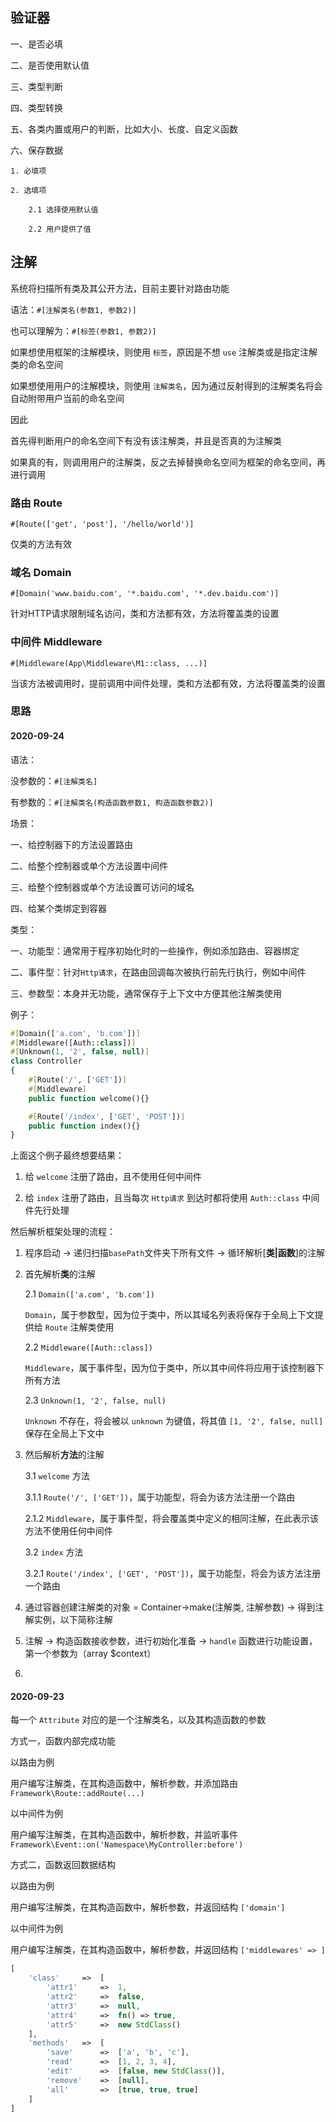 ## 验证器

一、是否必填

二、是否使用默认值

三、类型判断

四、类型转换

五、各类内置或用户的判断，比如大小、长度、自定义函数

六、保存数据

    1. 必填项

    2. 选填项

        2.1 选择使用默认值

        2.2 用户提供了值

## 注解

系统将扫描所有类及其公开方法，目前主要针对路由功能

语法：`#[注解类名(参数1, 参数2)]`

也可以理解为：`#[标签(参数1, 参数2)]`

如果想使用框架的注解模块，则使用 `标签`，原因是不想 `use` 注解类或是指定注解类的命名空间

如果想使用用户的注解模块，则使用 `注解类名`，因为通过反射得到的注解类名将会自动附带用户当前的命名空间

因此

首先得判断用户的命名空间下有没有该注解类，并且是否真的为注解类

如果真的有，则调用用户的注解类，反之去掉替换命名空间为框架的命名空间，再进行调用

### 路由 Route

`#[Route(['get', 'post'], '/hello/world')]`

仅类的方法有效

### 域名 Domain

`#[Domain('www.baidu.com', '*.baidu.com', '*.dev.baidu.com')]`

针对HTTP请求限制域名访问，类和方法都有效，方法将覆盖类的设置

### 中间件 Middleware

`#[Middleware(App\Middleware\M1::class, ...)]`

当该方法被调用时，提前调用中间件处理，类和方法都有效，方法将覆盖类的设置


### 思路


#### 2020-09-24

语法：

没参数的：`#[注解类名]`

有参数的：`#[注解类名(构造函数参数1, 构造函数参数2)]`

场景：

一、给控制器下的方法设置路由

二、给整个控制器或单个方法设置中间件

三、给整个控制器或单个方法设置可访问的域名

四、给某个类绑定到容器

类型：

一、功能型：通常用于程序初始化时的一些操作，例如添加路由、容器绑定

二、事件型：针对`Http请求`，在路由回调每次被执行前先行执行，例如中间件

三、参数型：本身并无功能，通常保存于上下文中方便其他注解类使用

例子：

```php
#[Domain(['a.com', 'b.com'])]
#[Middleware([Auth::class])]
#[Unknown(1, '2', false, null)]
class Controller
{
    #[Route('/', ['GET'])]
    #[Middleware]
    public function welcome(){}

    #[Route('/index', ['GET', 'POST'])]
    public function index(){}
}
```

上面这个例子最终想要结果：

1. 给 `welcome` 注册了路由，且不使用任何中间件

2. 给 `index` 注册了路由，且当每次 `Http请求` 到达时都将使用 `Auth::class` 中间件先行处理

然后解析框架处理的流程：

1. 程序启动 -> 递归扫描`basePath`文件夹下所有文件 -> 循环解析[**类|函数**]的注解

2. 首先解析**类**的注解

    2.1 `Domain(['a.com', 'b.com'])`

    `Domain`，属于参数型，因为位于类中，所以其域名列表将保存于全局上下文提供给 `Route` 注解类使用

    2.2 `Middleware([Auth::class])`

    `Middleware`，属于事件型，因为位于类中，所以其中间件将应用于该控制器下所有方法

    2.3 `Unknown(1, '2', false, null)`

    `Unknown` 不存在，将会被以 `unknown` 为键值，将其值 `[1, '2', false, null]` 保存在全局上下文中

3. 然后解析**方法**的注解

    3.1 `welcome` 方法

    3.1.1 `Route('/', ['GET'])`，属于功能型，将会为该方法注册一个路由

    2.1.2 `Middleware`，属于事件型，将会覆盖类中定义的相同注解，在此表示该方法不使用任何中间件

    3.2 `index` 方法

    3.2.1 `Route('/index', ['GET', 'POST'])`，属于功能型，将会为该方法注册一个路由

2. 通过容器创建注解类的对象 = Container->make(注解类, 注解参数) -> 得到注解实例，以下简称注解

3. 注解 -> 构造函数接收参数，进行初始化准备 -> `handle` 函数进行功能设置，第一个参数为（array $context）

4.






#### 2020-09-23


每一个 `Attribute` 对应的是一个注解类名，以及其构造函数的参数

方式一，函数内部完成功能

以路由为例

用户编写注解类，在其构造函数中，解析参数，并添加路由 `Framework\Route::addRoute(...)`

以中间件为例

用户编写注解类，在其构造函数中，解析参数，并监听事件 `Framework\Event::on('Namespace\MyController:before')`

方式二，函数返回数据结构

以路由为例

用户编写注解类，在其构造函数中，解析参数，并返回结构 `['domain']`

以中间件为例

用户编写注解类，在其构造函数中，解析参数，并返回结构 `['middlewares' => ]`

```php
[
    'class'     =>  [
        'attr1'     =>  1,
        'attr2'     =>  false,
        'attr3'     =>  null,
        'attr4'     =>  fn() => true,
        'attr5'     =>  new StdClass()
    ],
    'methods'   =>  [
        'save'      =>  ['a', 'b', 'c'],
        'read'      =>  [1, 2, 3, 4],
        'edit'      =>  [false, new StdClass()],
        'remove'    =>  [null],
        'all'       =>  [true, true, true]
    ]
]
```